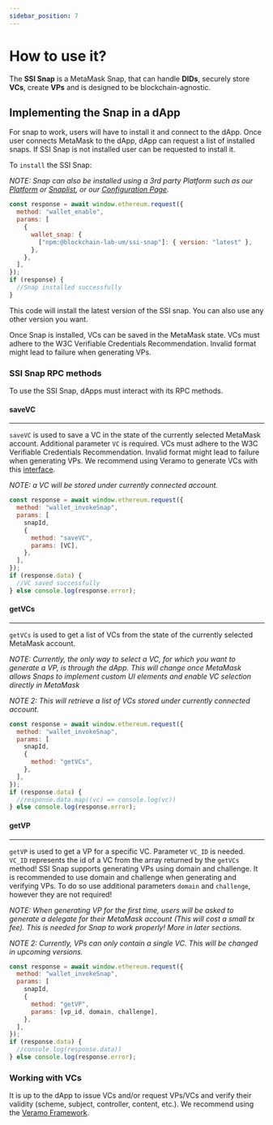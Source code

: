 ```yaml
---
sidebar_position: 7
---
```


# How to use it?

The **SSI Snap** is a MetaMask Snap, that can handle **DIDs**, securely store **VCs**, create **VPs** and is designed to be blockchain-agnostic.

## Implementing the Snap in a dApp

For snap to work, users will have to install it and connect to the dApp. Once user connects MetaMask to the dApp, dApp can request a list of installed snaps. If SSI Snap is not installed user can be requested to install it.

To `install` the SSI Snap:

_NOTE:_ _Snap can also be installed using a 3rd party Platform such as our [Platform](https://blockchain-lab-um.github.io/course-dapp/) or [Snaplist](https://snaplist.org/), or our [Configuration Page](../config)._

```js
const response = await window.ethereum.request({
  method: "wallet_enable",
  params: [
    {
      wallet_snap: {
        ["npm:@blockchain-lab-um/ssi-snap"]: { version: "latest" },
      },
    },
  ],
});
if (response) {
  //Snap installed successfully
}
```

This code will install the latest version of the SSI snap. You can also use any other version you want.

Once Snap is installed, VCs can be saved in the MetaMask state. VCs must adhere to the W3C Verifiable Credentials Recommendation. Invalid format might lead to failure when generating VPs.

### SSI Snap RPC methods

To use the SSI Snap, dApps must interact with its RPC methods.

#### saveVC

---

`saveVC` is used to save a VC in the state of the currently selected MetaMask account. Additional parameter `VC` is required. VCs must adhere to the W3C Verifiable Credentials Recommendation. Invalid format might lead to failure when generating VPs. We recommend using Veramo to generate VCs with this [interface](https://veramo.io/docs/api/core.verifiablecredential).

_NOTE:_ _a VC will be stored under currently connected account._

```js
const response = await window.ethereum.request({
  method: "wallet_invokeSnap",
  params: [
    snapId,
    {
      method: "saveVC",
      params: [VC],
    },
  ],
});
if (response.data) {
  //VC saved successfully
} else console.log(response.error);
```

#### getVCs

---

`getVCs` is used to get a list of VCs from the state of the currently selected MetaMask account.

_NOTE: Currently, the only way to select a VC, for which you want to generate a VP, is through the dApp. This will change once MetaMask allows Snaps to implement custom UI elements and enable VC selection directly in MetaMask_

_NOTE 2:_ _This will retrieve a list of VCs stored under currently connected account._

```js
const response = await window.ethereum.request({
  method: "wallet_invokeSnap",
  params: [
    snapId,
    {
      method: "getVCs",
    },
  ],
});
if (response.data) {
  //response.data.map((vc) => console.log(vc))
} else console.log(response.error);
```

#### getVP

---

`getVP` is used to get a VP for a specific VC. Parameter `VC_ID` is needed. `VC_ID` represents the id of a VC from the array returned by the `getVCs` method! SSI Snap supports generating VPs using domain and challenge. It is recommended to use domain and challenge when generating and verifying VPs. To do so use additional parameters `domain` and `challenge`, however they are not required!

_NOTE:_ _When generating VP for the first time, users will be asked to generate a delegate for their MetaMask account (This will cost a small tx fee). This is needed for Snap to work properly! More in later sections._

_NOTE 2: Currently, VPs can only contain a single VC. This will be changed in upcoming versions._

```js
const response = await window.ethereum.request({
  method: "wallet_invokeSnap",
  params: [
    snapId,
    {
      method: "getVP",
      params: [vp_id, domain, challenge],
    },
  ],
});
if (response.data) {
  //console.log(response.data))
} else console.log(response.error);
```

### Working with VCs

It is up to the dApp to issue VCs and/or request VPs/VCs and verify their validity (scheme, subject, controller, content, etc.). We recommend using the [Veramo Framework](https://veramo.io/).
